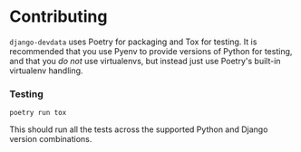 # Contributing

`django-devdata` uses Poetry for packaging and Tox for testing. It is
recommended that you use Pyenv to provide versions of Python for testing, and
that you _do not_ use virtualenvs, but instead just use Poetry's built-in
virtualenv handling.

### Testing

```
poetry run tox
```

This should run all the tests across the supported Python and Django version
combinations.
